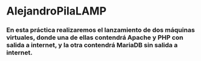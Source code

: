 # AlejandroPilaLAMP

### En esta práctica realizaremos el lanzamiento de dos máquinas virtuales, donde una de ellas contendrá Apache y PHP con salida a internet, y la otra contendrá MariaDB sin salida a internet.
